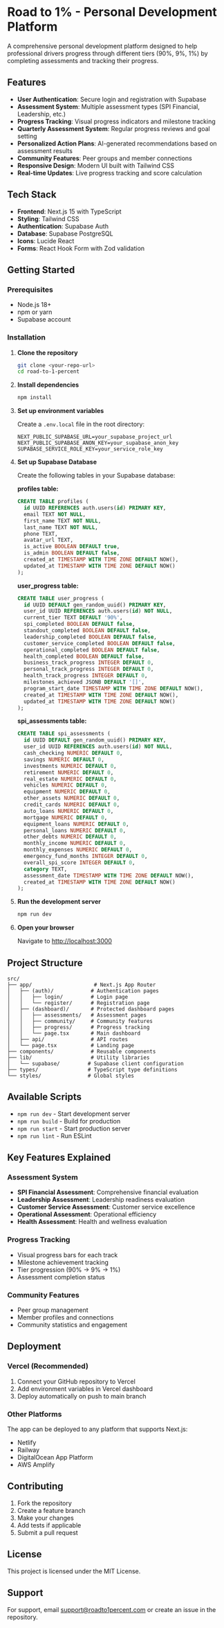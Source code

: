 # Road to 1% - Personal Development Platform

A comprehensive personal development platform designed to help professional drivers progress through different tiers (90%, 9%, 1%) by completing assessments and tracking their progress.

## Features

- **User Authentication**: Secure login and registration with Supabase
- **Assessment System**: Multiple assessment types (SPI Financial, Leadership, etc.)
- **Progress Tracking**: Visual progress indicators and milestone tracking
- **Quarterly Assessment System**: Regular progress reviews and goal setting
- **Personalized Action Plans**: AI-generated recommendations based on assessment results
- **Community Features**: Peer groups and member connections
- **Responsive Design**: Modern UI built with Tailwind CSS
- **Real-time Updates**: Live progress tracking and score calculation

## Tech Stack

- **Frontend**: Next.js 15 with TypeScript
- **Styling**: Tailwind CSS
- **Authentication**: Supabase Auth
- **Database**: Supabase PostgreSQL
- **Icons**: Lucide React
- **Forms**: React Hook Form with Zod validation

## Getting Started

### Prerequisites

- Node.js 18+ 
- npm or yarn
- Supabase account

### Installation

1. **Clone the repository**
   ```bash
   git clone <your-repo-url>
   cd road-to-1-percent
   ```

2. **Install dependencies**
   ```bash
   npm install
   ```

3. **Set up environment variables**
   
   Create a `.env.local` file in the root directory:
   ```env
   NEXT_PUBLIC_SUPABASE_URL=your_supabase_project_url
   NEXT_PUBLIC_SUPABASE_ANON_KEY=your_supabase_anon_key
   SUPABASE_SERVICE_ROLE_KEY=your_service_role_key
   ```

4. **Set up Supabase Database**
   
   Create the following tables in your Supabase database:

   **profiles table:**
   ```sql
   CREATE TABLE profiles (
     id UUID REFERENCES auth.users(id) PRIMARY KEY,
     email TEXT NOT NULL,
     first_name TEXT NOT NULL,
     last_name TEXT NOT NULL,
     phone TEXT,
     avatar_url TEXT,
     is_active BOOLEAN DEFAULT true,
     is_admin BOOLEAN DEFAULT false,
     created_at TIMESTAMP WITH TIME ZONE DEFAULT NOW(),
     updated_at TIMESTAMP WITH TIME ZONE DEFAULT NOW()
   );
   ```

   **user_progress table:**
   ```sql
   CREATE TABLE user_progress (
     id UUID DEFAULT gen_random_uuid() PRIMARY KEY,
     user_id UUID REFERENCES auth.users(id) NOT NULL,
     current_tier TEXT DEFAULT '90%',
     spi_completed BOOLEAN DEFAULT false,
     standout_completed BOOLEAN DEFAULT false,
     leadership_completed BOOLEAN DEFAULT false,
     customer_service_completed BOOLEAN DEFAULT false,
     operational_completed BOOLEAN DEFAULT false,
     health_completed BOOLEAN DEFAULT false,
     business_track_progress INTEGER DEFAULT 0,
     personal_track_progress INTEGER DEFAULT 0,
     health_track_progress INTEGER DEFAULT 0,
     milestones_achieved JSONB DEFAULT '[]',
     program_start_date TIMESTAMP WITH TIME ZONE DEFAULT NOW(),
     created_at TIMESTAMP WITH TIME ZONE DEFAULT NOW(),
     updated_at TIMESTAMP WITH TIME ZONE DEFAULT NOW()
   );
   ```

   **spi_assessments table:**
   ```sql
   CREATE TABLE spi_assessments (
     id UUID DEFAULT gen_random_uuid() PRIMARY KEY,
     user_id UUID REFERENCES auth.users(id) NOT NULL,
     cash_checking NUMERIC DEFAULT 0,
     savings NUMERIC DEFAULT 0,
     investments NUMERIC DEFAULT 0,
     retirement NUMERIC DEFAULT 0,
     real_estate NUMERIC DEFAULT 0,
     vehicles NUMERIC DEFAULT 0,
     equipment NUMERIC DEFAULT 0,
     other_assets NUMERIC DEFAULT 0,
     credit_cards NUMERIC DEFAULT 0,
     auto_loans NUMERIC DEFAULT 0,
     mortgage NUMERIC DEFAULT 0,
     equipment_loans NUMERIC DEFAULT 0,
     personal_loans NUMERIC DEFAULT 0,
     other_debts NUMERIC DEFAULT 0,
     monthly_income NUMERIC DEFAULT 0,
     monthly_expenses NUMERIC DEFAULT 0,
     emergency_fund_months INTEGER DEFAULT 0,
     overall_spi_score INTEGER DEFAULT 0,
     category TEXT,
     assessment_date TIMESTAMP WITH TIME ZONE DEFAULT NOW(),
     created_at TIMESTAMP WITH TIME ZONE DEFAULT NOW()
   );
   ```

5. **Run the development server**
   ```bash
   npm run dev
   ```

6. **Open your browser**
   
   Navigate to [http://localhost:3000](http://localhost:3000)

## Project Structure

```
src/
├── app/                    # Next.js App Router
│   ├── (auth)/            # Authentication pages
│   │   ├── login/         # Login page
│   │   └── register/      # Registration page
│   ├── (dashboard)/       # Protected dashboard pages
│   │   ├── assessments/   # Assessment pages
│   │   ├── community/     # Community features
│   │   ├── progress/      # Progress tracking
│   │   └── page.tsx       # Main dashboard
│   ├── api/               # API routes
│   └── page.tsx           # Landing page
├── components/            # Reusable components
├── lib/                   # Utility libraries
│   └── supabase/         # Supabase client configuration
├── types/                # TypeScript type definitions
└── styles/               # Global styles
```

## Available Scripts

- `npm run dev` - Start development server
- `npm run build` - Build for production
- `npm run start` - Start production server
- `npm run lint` - Run ESLint

## Key Features Explained

### Assessment System
- **SPI Financial Assessment**: Comprehensive financial evaluation
- **Leadership Assessment**: Leadership readiness evaluation
- **Customer Service Assessment**: Customer service excellence
- **Operational Assessment**: Operational efficiency
- **Health Assessment**: Health and wellness evaluation

### Progress Tracking
- Visual progress bars for each track
- Milestone achievement tracking
- Tier progression (90% → 9% → 1%)
- Assessment completion status

### Community Features
- Peer group management
- Member profiles and connections
- Community statistics and engagement

## Deployment

### Vercel (Recommended)
1. Connect your GitHub repository to Vercel
2. Add environment variables in Vercel dashboard
3. Deploy automatically on push to main branch

### Other Platforms
The app can be deployed to any platform that supports Next.js:
- Netlify
- Railway
- DigitalOcean App Platform
- AWS Amplify

## Contributing

1. Fork the repository
2. Create a feature branch
3. Make your changes
4. Add tests if applicable
5. Submit a pull request

## License

This project is licensed under the MIT License.

## Support

For support, email support@roadto1percent.com or create an issue in the repository.
